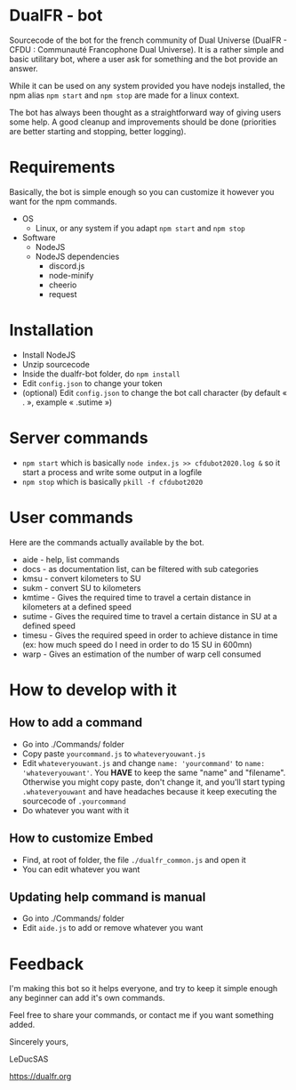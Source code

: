# DualFR - bot

Sourcecode of the bot for the french community of Dual Universe (DualFR - CFDU : Communauté Francophone Dual Universe). It is a rather simple and basic utilitary bot, where a user ask for something and the bot provide an answer.

While it can be used on any system provided you have nodejs installed, the npm alias `npm start` and `npm stop` are made for a linux context.

The bot has always been thought as a straightforward way of giving users some help. A good cleanup and improvements should be done (priorities are better starting and stopping, better logging).

# Requirements

Basically, the bot is simple enough so you can customize it however you want for the npm commands. 
* OS 
  * Linux, or any system if you adapt `npm start` and `npm stop`
* Software
  * NodeJS
  * NodeJS dependencies
    * discord.js 
    * node-minify
    * cheerio
    * request

# Installation
* Install NodeJS
* Unzip sourcecode
* Inside the dualfr-bot folder, do `npm install`
* Edit `config.json` to change your token
* (optional) Edit `config.json` to change the bot call character (by default « . », example « .sutime »)

# Server commands
* `npm start` which is basically `node index.js >> cfdubot2020.log &` so it start a process and write some output in a logfile
* `npm stop` which is basically `pkill -f cfdubot2020`

# User commands

Here are the commands actually available by the bot.

* aide - help, list commands
* docs - as documentation list, can be filtered with sub categories
* kmsu - convert kilometers to SU
* sukm - convert SU to kilometers
* kmtime - Gives the required time to travel a certain distance in kilometers at a defined speed
* sutime - Gives the required time to travel a certain distance in SU at a defined speed
* timesu - Gives the required speed in order to achieve distance in time (ex: how much speed do I need in order to do 15 SU in 600mn)
* warp - Gives an estimation of the number of warp cell consumed

# How to develop with it

## How to add a command
* Go into ./Commands/ folder 
* Copy paste `yourcommand.js` to `whateveryouwant.js`
* Edit `whateveryouwant.js` and change `name: 'yourcommand'` to  `name: 'whateveryouwant'`. You **HAVE** to keep the same "name" and "filename". Otherwise you might copy paste, don't change it, and you'll start typing `.whateveryouwant` and have headaches because it keep executing the sourcecode of `.yourcommand`  
* Do whatever you want with it

## How to customize Embed
* Find, at root of folder, the file `./dualfr_common.js` and open it
* You can edit whatever you want

## Updating help command is manual
* Go into ./Commands/ folder 
* Edit `aide.js` to add or remove whatever you want

# Feedback
I'm making this bot so it helps everyone, and try to keep it simple enough any beginner can add it's own commands. 

Feel free to share your commands, or contact me if you want something added.

Sincerely yours,

LeDucSAS

https://dualfr.org
